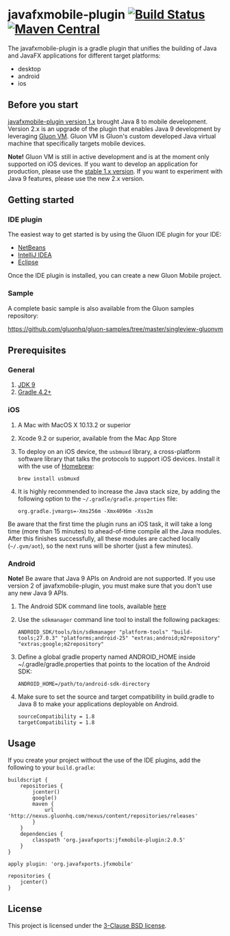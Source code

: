 # javafxmobile-plugin [![Build Status](https://travis-ci.org/javafxports/javafxmobile-plugin.svg?branch=master)](https://travis-ci.org/javafxports/javafxmobile-plugin) [![Maven Central](https://maven-badges.herokuapp.com/maven-central/org.javafxports/jfxmobile-plugin/badge.svg)](https://maven-badges.herokuapp.com/maven-central/org.javafxports/jfxmobile-plugin)

The javafxmobile-plugin is a gradle plugin that unifies the building of Java and JavaFX
applications for different target platforms:

* desktop
* android
* ios

## Before you start

[javafxmobile-plugin version 1.x](https://bitbucket.org/javafxports/javafxmobile-plugin) brought
Java 8 to mobile development. Version 2.x is an upgrade of the plugin that enables Java 9
development by leveraging [Gluon VM](https://gluonhq.com/products/mobile/vm/). Gluon VM is
Gluon's custom developed Java virtual machine that specifically targets mobile devices.

**Note!** Gluon VM is still in active development and is at the moment only supported on
iOS devices. If you want to develop an application for production, please use the
[stable 1.x version](https://bitbucket.org/javafxports/javafxmobile-plugin). If you want to
experiment with Java 9 features, please use the new 2.x version. 

## Getting started

### IDE plugin

The easiest way to get started is by using the Gluon IDE plugin for your IDE:

* [NetBeans](http://plugins.netbeans.org/plugin/57602/gluon-plugin)
* [IntelliJ IDEA](https://plugins.jetbrains.com/plugin/7864-gluon-plugin)
* [Eclipse](https://marketplace.eclipse.org/content/gluon-plugin)

Once the IDE plugin is installed, you can create a new Gluon Mobile project.

### Sample

A complete basic sample is also available from the Gluon samples repository:

https://github.com/gluonhq/gluon-samples/tree/master/singleview-gluonvm

## Prerequisites

### General

1. [JDK 9](http://www.oracle.com/technetwork/java/javase/downloads/jdk9-downloads-3848520.html)
2. [Gradle 4.2+](https://gradle.org)

### iOS

1. A Mac with MacOS X 10.13.2 or superior
2. Xcode 9.2 or superior, available from the Mac App Store
3. To deploy on an iOS device, the `usbmuxd` library, a cross-platform software library that talks the protocols to support iOS devices. Install it with the use of [Homebrew](https://brew.sh):

    ```
    brew install usbmuxd
    ``` 

4. It is highly recommended to increase the Java stack size, by adding the following option to the `~/.gradle/gradle.properties` file:
 
    ```
    org.gradle.jvmargs=-Xms256m -Xmx4096m -Xss2m
    ```

Be aware that the first time the plugin runs an iOS task, it will take a long time (more than 15 minutes) to ahead-of-time compile all the Java modules. 
After this finishes successfully, all these modules are cached locally (`~/.gvm/aot`), so the next runs will be shorter (just a few minutes).

### Android

**Note!** Be aware that Java 9 APIs on Android are not supported. If you use version 2 of
javafxmobile-plugin, you must make sure that you don't use any new Java 9 APIs.

1. The Android SDK command line tools, available [here](https://developer.android.com/studio/index.html#command-tools)
2. Use the `sdkmanager` command line tool to install the following packages:

    ```
    ANDROID_SDK/tools/bin/sdkmanager "platform-tools" "build-tools;27.0.3" "platforms;android-25" "extras;android;m2repository" "extras;google;m2repository"
    ```

3. Define a global gradle property named ANDROID_HOME inside ~/.gradle/gradle.properties that
points to the location of the Android SDK:

    ```
    ANDROID_HOME=/path/to/android-sdk-directory
    ```

4. Make sure to set the source and target compatibility in build.gradle to Java 8 to make your
applications deployable on Android.

    ```
    sourceCompatibility = 1.8
    targetCompatibility = 1.8
    ```

## Usage

If you create your project without the use of the IDE plugins, add the following to your
`build.gradle`:

```
buildscript {
    repositories {
        jcenter()
        google()
        maven {
            url 'http://nexus.gluonhq.com/nexus/content/repositories/releases'
        }
    }
    dependencies {
        classpath 'org.javafxports:jfxmobile-plugin:2.0.5'
    }
}

apply plugin: 'org.javafxports.jfxmobile'

repositories {
    jcenter()
}
```

## License

This project is licensed under the [3-Clause BSD license](https://opensource.org/licenses/BSD-3-Clause).
